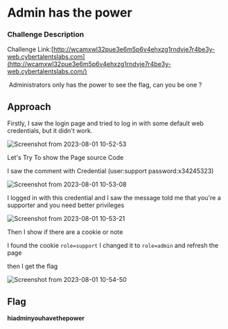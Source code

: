# Admin has the power

### Challenge Description

Challenge Link:[http://wcamxwl32pue3e6m5p6v4ehxzg1rndvje7r4be3y-web.cybertalentslabs.com](http://wcamxwl32pue3e6m5p6v4ehxzg1rndvje7r4be3y-web.cybertalentslabs.com/)

 Administrators only has the power to see the flag, can you be one ?

## Approach

Firstly, I saw the login page and tried to log in with some default web credentials, but it didn't work.

![Screenshot from 2023-08-01 10-52-53](https://github.com/MohammedHawary/CTF-Challenges-Writeups/assets/94152045/96b71b8a-d671-4543-9577-513fa9464a09)


Let's Try To show the Page source Code

I saw the comment with Credential (user:support password:x34245323)

![Screenshot from 2023-08-01 10-53-08](https://github.com/MohammedHawary/CTF-Challenges-Writeups/assets/94152045/8e0bb412-c872-40f7-a900-57fc299acf98)

I logged in with this credential and I saw the message told me that you're a supporter and you need better privileges

![Screenshot from 2023-08-01 10-53-21](https://github.com/MohammedHawary/CTF-Challenges-Writeups/assets/94152045/6a09b137-9734-475e-a885-f3f159541a2f)


Then I show if there are a cookie or note

I found the cookie `role=support` I changed it to `role=admin` and refresh the page

then I get the flag

![Screenshot from 2023-08-01 10-54-50](https://github-production-user-asset-6210df.s3.amazonaws.com/94152045/257559763-23160c58-94dc-47c1-968f-f5a51581fe99)

## Flag

**hiadminyouhavethepower**
